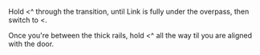 Hold <^ through the transition, until Link is fully under the overpass, then switch to <.

Once you're between the thick rails, hold <^ all the way til you are aligned with the door.
